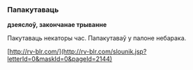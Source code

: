 ### Папакутаваць
**дзеяслоў, закончанае трыванне**

Пакутаваць некаторы час. Папакутаваў у палоне небарака.

<a rel="author">[http://rv-blr.com/](http://rv-blr.com/slounik.jsp?letterId=0&maskId=0&pageId=2144)</a>
